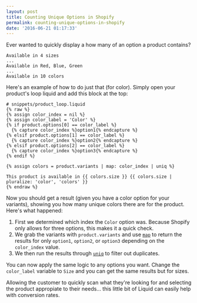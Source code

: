 ```yaml
---
layout: post
title: Counting Unique Options in Shopify
permalink: counting-unique-options-in-shopify
date: '2016-06-21 01:17:33'
---
```



Ever wanted to quickly display a how many of an option a product contains?

    Available in 4 sizes
    ...
    Available in Red, Blue, Green
    ...
    Available in 10 colors

Here's an example of how to do just that (for color). Simply open your product's loop liquid and add this block at the top:

```liquid
# snippets/product_loop.liquid
{% raw %}
{% assign color_index = nil %}
{% assign color_label = 'Color' %}
{% if product.options[0] == color_label %}
  {% capture color_index %}option1{% endcapture %}
{% elsif product.options[1] == color_label %}
  {% capture color_index %}option2{% endcapture %}
{% elsif product.options[2] == color_label %}
  {% capture color_index %}option3{% endcapture %}
{% endif %}

{% assign colors = product.variants | map: color_index | uniq %}

This product is available in {{ colors.size }} {{ colors.size | pluralize: 'color', 'colors' }}
{% endraw %}
```

Now you should get a result (given you have a color option for your variants), showing you how many unique colors there are for the product. Here's what happened:

1. First we determined which index the `Color` option was. Because Shopify only allows for three options, this makes it a quick check.
2. We grab the variants with `product.variants` and use [`map`](https://help.shopify.com/themes/liquid/filters/array-filters#map) to return the results for only `option1`, `option2`, or `option3` depending on the `color_index` value.
3. We then run the results through [`uniq`](https://help.shopify.com/themes/liquid/filters/array-filters#uniq) to filter out duplicates.

You can now apply the same logic to any options you want. Change the `color_label` variable to `Size` and you can get the same results but for sizes.

Allowing the customer to quickly scan what they're looking for and selecting the product appropiate to their needs... this little bit of Liquid can easily help with conversion rates.
